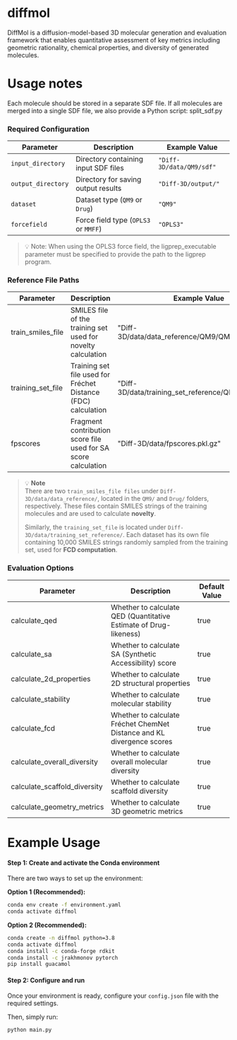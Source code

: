 # diffmol
DiffMol is a diffusion-model-based 3D molecular generation and evaluation framework that enables quantitative assessment of key metrics including geometric rationality, chemical properties, and diversity of generated molecules.
# Usage notes
Each molecule should be stored in a separate SDF file. If all molecules are merged into a single SDF file, we also provide a Python script: split_sdf.py
### Required Configuration

| Parameter         | Description                                  | Example Value                                           |
|-------------------|----------------------------------------------|----------------------------------------------------------|
| `input_directory` | Directory containing input SDF files         | `"Diff-3D/data/QM9/sdf"`              |
| `output_directory`| Directory for saving output results          | `"Diff-3D/output/"`                 |
| `dataset`         | Dataset type (`QM9` or `Drug`)               | `"QM9"`                                                  |
| `forcefield`      | Force field type (`OPLS3` or `MMFF`)         | `"OPLS3"`                                                |
> 💡 Note: When using the OPLS3 force field, the ligprep_executable parameter must be specified to provide the path to the ligprep program.
### Reference File Paths

| Parameter           | Description                                                              | Example Value                      |
|---------------------|--------------------------------------------------------------------------|------------------------------------|
| train_smiles_file   | SMILES file of the training set used for novelty calculation             | "Diff-3D/data/data_reference/QM9/QM9_smiles.txt"          |
| training_set_file   | Training set file used for Fréchet Distance (FDC) calculation             | "Diff-3D/data/training_set_reference/QM9/smiles.smi"              |
| fpscores            | Fragment contribution score file used for SA score calculation           | "Diff-3D/data/fpscores.pkl.gz"         |

> 💡 **Note**  
There are two `train_smiles_file files` under `Diff-3D/data/data_reference/`, located in the `QM9/` and `Drug/` folders, respectively. These files contain SMILES strings of the training molecules and are used to calculate **novelty**.
>
>Similarly, the `training_set_file` is located under `Diff-3D/data/training_set_reference/`. Each dataset has its own file containing 10,000 SMILES strings randomly sampled from the training set, used for **FCD computation**.
### Evaluation Options

| Parameter                     | Description                                                             | Default Value |
|-------------------------------|-------------------------------------------------------------------------|---------------|
| calculate_qed                 | Whether to calculate QED (Quantitative Estimate of Drug-likeness)       | true          |
| calculate_sa                  | Whether to calculate SA (Synthetic Accessibility) score                 | true          |
| calculate_2d_properties       | Whether to calculate 2D structural properties                           | true          |
| calculate_stability           | Whether to calculate molecular stability                                | true          |
| calculate_fcd                 | Whether to calculate Fréchet ChemNet Distance and KL divergence scores  | true         |
| calculate_overall_diversity  | Whether to calculate overall molecular diversity                        | true          |
| calculate_scaffold_diversity | Whether to calculate scaffold diversity                                 | true          |
| calculate_geometry_metrics   | Whether to calculate 3D geometric metrics                                | true          |
# Example Usage

#### Step 1: Create and activate the Conda environment

There are two ways to set up the environment:

**Option 1 (Recommended):**
```bash
conda env create -f environment.yaml
conda activate diffmol
```
**Option 2 (Recommended):**
```bash
conda create -n diffmol python=3.8
conda activate diffmol
conda install -c conda-forge rdkit
conda install -c jrakhmonov pytorch
pip install guacamol
```
#### Step 2: Configure and run

Once your environment is ready, configure your `config.json` file with the required settings.

Then, simply run:

```bash
python main.py
```

